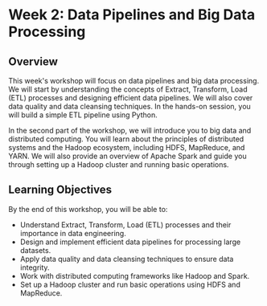 # Week 2: Data Pipelines and Big Data Processing

## Overview
This week's workshop will focus on data pipelines and big data processing. We will start by understanding the concepts of Extract, Transform, Load (ETL) processes and designing efficient data pipelines. We will also cover data quality and data cleansing techniques. In the hands-on session, you will build a simple ETL pipeline using Python.

In the second part of the workshop, we will introduce you to big data and distributed computing. You will learn about the principles of distributed systems and the Hadoop ecosystem, including HDFS, MapReduce, and YARN. We will also provide an overview of Apache Spark and guide you through setting up a Hadoop cluster and running basic operations.

## Learning Objectives
By the end of this workshop, you will be able to:
- Understand Extract, Transform, Load (ETL) processes and their importance in data engineering.
- Design and implement efficient data pipelines for processing large datasets.
- Apply data quality and data cleansing techniques to ensure data integrity.
- Work with distributed computing frameworks like Hadoop and Spark.
- Set up a Hadoop cluster and run basic operations using HDFS and MapReduce.

